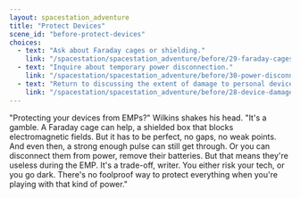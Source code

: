 ```yaml
---
layout: spacestation_adventure
title: "Protect Devices"
scene_id: "before-protect-devices"
choices:
  - text: "Ask about Faraday cages or shielding."
    link: "/spacestation/spacestation_adventure/before/29-faraday-cages"
  - text: "Inquire about temporary power disconnection."
    link: "/spacestation/spacestation_adventure/before/30-power-disconnection"
  - text: "Return to discussing the extent of damage to personal devices."
    link: "/spacestation/spacestation_adventure/before/28-device-damage-extent"
---
```


"Protecting your devices from EMPs?" Wilkins shakes his head. "It's a gamble. A Faraday cage can help, a shielded box that blocks electromagnetic fields. But it has to be perfect, no gaps, no weak points. And even then, a strong enough pulse can still get through. Or you can disconnect them from power, remove their batteries. But that means they're useless during the EMP. It's a trade-off, writer. You either risk your tech, or you go dark. There's no foolproof way to protect everything when you're playing with that kind of power."
